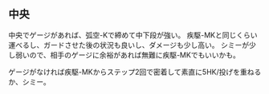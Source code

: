 ## 中央

中央でゲージがあれば、弧空-Kで締めて中下段が強い。
疾駆-MKと同じくらい運べるし、ガードさせた後の状況も良いし、ダメージも少し高い。
シミーが少し弱いので、相手のゲージに余裕があれば無難に疾駆-MKでもいいかも。

ゲージがなければ疾駆-MKからステップ2回で密着して素直に5HK/投げを重ねるか、シミー。
